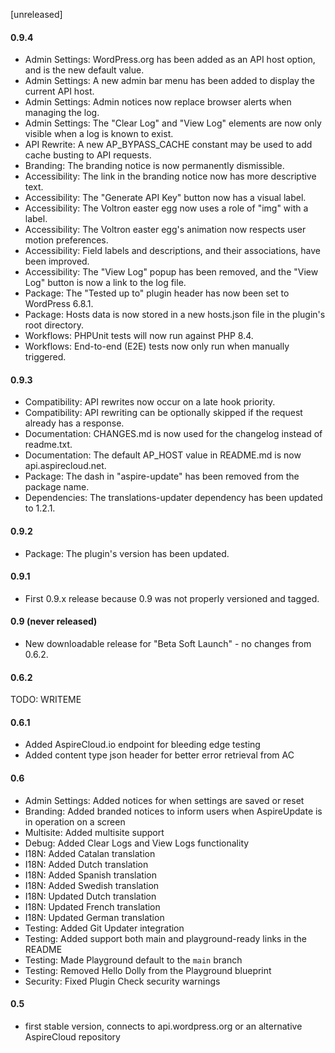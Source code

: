 [unreleased]

#### 0.9.4
* Admin Settings: WordPress.org has been added as an API host option, and is the new default value.
* Admin Settings: A new admin bar menu has been added to display the current API host.
* Admin Settings: Admin notices now replace browser alerts when managing the log.
* Admin Settings: The "Clear Log" and "View Log" elements are now only visible when a log is known to exist.
* API Rewrite: A new AP_BYPASS_CACHE constant may be used to add cache busting to API requests.
* Branding: The branding notice is now permanently dismissible.
* Accessibility: The link in the branding notice now has more descriptive text.
* Accessibility: The "Generate API Key" button now has a visual label.
* Accessibility: The Voltron easter egg now uses a role of "img" with a label.
* Accessibility: The Voltron easter egg's animation now respects user motion preferences.
* Accessibility: Field labels and descriptions, and their associations, have been improved.
* Accessibility: The "View Log" popup has been removed, and the "View Log" button is now a link to the log file.
* Package: The "Tested up to" plugin header has now been set to WordPress 6.8.1.
* Package: Hosts data is now stored in a new hosts.json file in the plugin's root directory.
* Workflows: PHPUnit tests will now run against PHP 8.4.
* Workflows: End-to-end (E2E) tests now only run when manually triggered.

#### 0.9.3
* Compatibility: API rewrites now occur on a late hook priority.
* Compatibility: API rewriting can be optionally skipped if the request already has a response.
* Documentation: CHANGES.md is now used for the changelog instead of readme.txt.
* Documentation: The default AP_HOST value in README.md is now api.aspirecloud.net.
* Package: The dash in "aspire-update" has been removed from the package name.
* Dependencies: The translations-updater dependency has been updated to 1.2.1.

#### 0.9.2
* Package: The plugin's version has been updated.

#### 0.9.1
* First 0.9.x release because 0.9 was not properly versioned and tagged.

#### 0.9 (never released)
* New downloadable release for "Beta Soft Launch" - no changes from 0.6.2.

#### 0.6.2
TODO: WRITEME

#### 0.6.1
* Added AspireCloud.io endpoint for bleeding edge testing
* Added content type json header for better error retrieval from AC

#### 0.6
* Admin Settings: Added notices for when settings are saved or reset
* Branding: Added branded notices to inform users when AspireUpdate is in operation on a screen
* Multisite: Added multisite support
* Debug: Added Clear Logs and View Logs functionality
* I18N: Added Catalan translation
* I18N: Added Dutch translation
* I18N: Added Spanish translation
* I18N: Added Swedish translation
* I18N: Updated Dutch translation
* I18N: Updated French translation
* I18N: Updated German translation
* Testing: Added Git Updater integration
* Testing: Added support both main and playground-ready links in the README
* Testing: Made Playground default to the `main` branch
* Testing: Removed Hello Dolly from the Playground blueprint
* Security: Fixed Plugin Check security warnings

#### 0.5
* first stable version, connects to api.wordpress.org or an alternative AspireCloud repository
